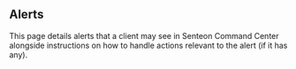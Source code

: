 ## Alerts
This page details alerts that a client may see in Senteon Command Center alongside instructions on how to handle actions relevant to the alert (if it has any).


